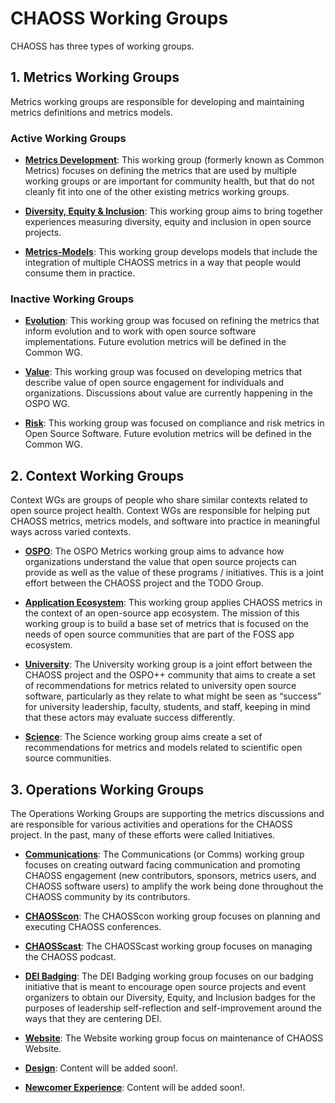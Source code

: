 
# CHAOSS Working Groups

CHAOSS has three types of working groups.

## 1. Metrics Working Groups
Metrics working groups are responsible for developing and maintaining metrics definitions and metrics models.

### Active Working Groups
* [**Metrics Development**](https://github.com/chaoss/wg-metrics-development): This working group (formerly known as Common Metrics) focuses on defining the metrics that are used by multiple working groups or are important for community health, but that do not cleanly fit into one of the other existing metrics working groups.

* [**Diversity, Equity & Inclusion**](https://github.com/chaoss/wg-diversity-inclusion): This working group aims to bring together experiences measuring diversity, equity and inclusion in open source projects.

* [**Metrics-Models**](https://github.com/chaoss/wg-metrics-models): This working group develops models that include the integration of multiple CHAOSS metrics in a way that people would consume them in practice.

### Inactive Working Groups

* [**Evolution**](https://github.com/chaoss/wg-evolution): This working group was focused on refining the metrics that inform evolution and to work with open source software implementations. Future evolution metrics will be defined in the Common WG.

* [**Value**](https://github.com/chaoss/wg-value): This working group was focused on developing metrics that describe value of open source engagement for individuals and organizations. Discussions about value are currently happening in the OSPO WG.

* [**Risk**](https://github.com/chaoss/wg-risk): This working group was focused on compliance and risk metrics in Open Source Software. Future evolution metrics will be defined in the Common WG.


## 2. Context Working Groups
Context WGs are groups of people who share similar contexts related to open source project health. Context WGs are responsible for helping put CHAOSS metrics, metrics models, and software into practice in meaningful ways across varied contexts.

* [**OSPO**](https://github.com/chaoss/wg-ospo): The OSPO Metrics working group aims to advance how organizations understand the value that open source projects can provide as well as the value of these programs / initiatives. This is a joint effort between the CHAOSS project and the TODO Group.

* [**Application Ecosystem**](https://github.com/chaoss/wg-app-ecosystem): This working group applies CHAOSS metrics in the context of an open-source app ecosystem. The mission of this working group is to build a base set of metrics that is focused on the needs of open source communities that are part of the FOSS app ecosystem.

* [**University**](https://docs.google.com/document/d/1ZZg8vGQOgfhK6P6G8GQse6OaN3yb2Z_IQVyINa-0TZs/edit): The University working group is a joint effort between the CHAOSS project and the OSPO++ community that aims to create a set of recommendations for metrics related to university open source software, particularly as they relate to what might be seen as “success” for university leadership, faculty, students, and staff, keeping in mind that these actors may evaluate success differently. 

* [**Science**](https://github.com/chaoss/wg-science): The Science working group aims create a set of recommendations for metrics and models related to scientific open source communities. 

## 3. Operations Working Groups
The Operations Working Groups are supporting the metrics discussions and are responsible for various activities and operations for the CHAOSS project. In the past, many of these efforts were called Initiatives.

* [**Communications**](https://docs.google.com/document/d/1_2hErJemNCLgIBaOW0ODIdwfbgBqTfw25aJ7E1ijzWc/edit): The Communications (or Comms) working group focuses on creating outward facing communication and promoting CHAOSS engagement (new contributors, sponsors, metrics users, and CHAOSS software users) to amplify the work being done throughout the CHAOSS community by its contributors. 

* [**CHAOSScon**](https://docs.google.com/document/d/1HvKPfJwoZm4nW2bBVbDfN8HyFXyXsJlN9g16UhR6l-A/edit): The CHAOSScon working group focuses on planning and executing CHAOSS conferences.

* [**CHAOSScast**](https://podcast.chaoss.community/about): The CHAOSScast working group focuses on managing the CHAOSS podcast.

* [**DEI Badging**](https://github.com/badging/): The DEI Badging working group focuses on our badging initiative that is meant to encourage open source projects and event organizers to obtain our Diversity, Equity, and Inclusion badges for the purposes of leadership self-reflection and self-improvement around the ways that they are centering DEI. 

* [**Website**](https://docs.google.com/document/d/1p079Q75RZ2Duk-nX4osXY2v3oFjqF6-BTZG6XPx8iQ4/edit#heading=h.9qd11sbe2wiy): The Website working group focus on maintenance of CHAOSS Website. 

* [**Design**](): Content will be added soon!. 

* [**Newcomer Experience**](): Content will be added soon!.
